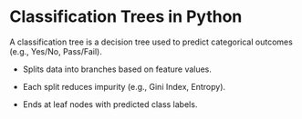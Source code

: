 # Classification Trees in Python

A classification tree is a decision tree used to predict categorical outcomes (e.g., Yes/No, Pass/Fail).

- Splits data into branches based on feature values.

- Each split reduces impurity (e.g., Gini Index, Entropy).

- Ends at leaf nodes with predicted class labels.
